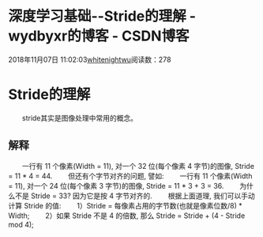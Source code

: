 # 深度学习基础--Stride的理解 - wydbyxr的博客 - CSDN博客
2018年11月07日 11:02:03[whitenightwu](https://me.csdn.net/wydbyxr)阅读数：278
# Stride的理解
  stride其实是图像处理中常用的概念。
## 解释
  一行有 11 个像素(Width = 11), 对一个 32 位(每个像素 4 字节)的图像, Stride = 11 * 4 = 44.
  但还有个字节对齐的问题, 譬如:
  一行有 11 个像素(Width = 11), 对一个 24 位(每个像素 3 字节)的图像, Stride = 11 * 3 + 3 = 36.
  为什么不是 Stride = 33? 因为它是按 4 字节对齐的.
  根据上面道理, 我们可以手动计算 Stride 的值:
  1）Stride = 每像素占用的字节数(也就是像素位数/8) * Width;
  2）如果 Stride 不是 4 的倍数, 那么 Stride = Stride + (4 - Stride mod 4);
